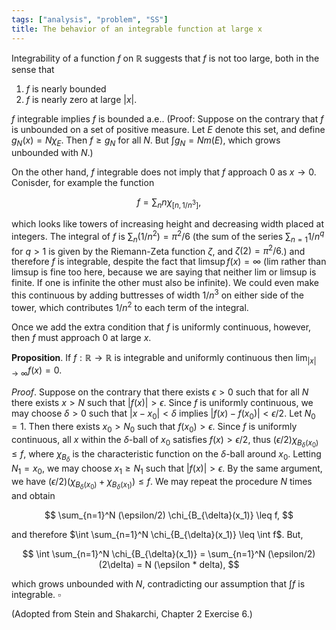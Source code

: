 ```yaml
---
tags: ["analysis", "problem", "SS"]
title: The behavior of an integrable function at large x
---
```


Integrability of a function $f$ on $\mathbb{R}$ suggests that $f$ is not too large, both in the sense that

1. $f$ is nearly bounded
2. $f$ is nearly zero at large $\vert x \vert$.

$f$ integrable implies $f$ is bounded a.e.. (Proof: Suppose on the contrary that $f$ is unbounded on a set of positive measure. Let $E$ denote this set, and define $g_N(x) = N\chi_E$. Then $f \geq g_N$ for all $N$. But $\int g_N = N m(E)$, which grows unbounded with $N$.)

On the other hand, $f$ integrable does not imply that $f$ approach $0$ as $x \rightarrow 0$. Conisder, for example the function

$$ f = \sum_{n} n \chi_{[n, 1/n^3]}, $$

which looks like towers of increasing height and decreasing width placed at integers. The integral of $f$ is $\sum_{n} (1/n^2) = \pi^2/6$ (the sum of the series $\sum_{n=1} 1/n^q$ for $q > 1$ is given by the Riemann-Zeta function $\zeta$, and $\zeta(2) = \pi^2/6$.) and therefore $f$ is integrable, despite the fact that $\limsup f(x) = \infty$ (lim rather than limsup is fine too here, because we are saying that neither lim or limsup is finite. If one is infinite the other must also be infinite). We could even make this continuous by adding buttresses of width $1/n^3$ on either side of the tower, which contributes $1/n^2$ to each term of the integral.

Once we add the extra condition that $f$ is uniformly continuous, however, then $f$ must approach $0$ at large $x$.

__Proposition__. If $f:\mathbb{R} \rightarrow \mathbb{R}$ is integrable and uniformly continuous then $\lim_{\vert x \vert \rightarrow \infty} f(x) = 0$.

_Proof_. Suppose on the contrary that there exists $\epsilon > 0$ such that for all $N$ there exists $x > N$ such that $\vert f(x) \vert > \epsilon$.  Since $f$ is uniformly continuous, we may choose $\delta > 0$ such that $\vert x - x_0 \vert  < \delta$ implies $\vert f(x) - f(x_0) \vert < \epsilon/2$. Let $N_0 = 1$. Then there exists $x_0 > N_0$ such that $f(x_0) > \epsilon$. Since $f$ is uniformly continuous, all $x$ within the $\delta$-ball of $x_0$ satisfies $f(x) > \epsilon/2$, thus $(\epsilon/2)\chi_{B_{\delta}(x_0)}  \leq f$, where $\chi_{B_{\delta}}$ is the characteristic function on the $\delta$-ball around $x_0$. Letting $N_1 = x_0$, we may choose $x_1 \geq N_1$ such that $\vert f(x) \vert > \epsilon$. By the same argument, we have $(\epsilon/2) \big ( \chi_{B_{\delta}(x_0)} + \chi_{B_{\delta}(x_1)} \big ) \leq f$. We may repeat the procedure $N$ times and obtain

$$ \sum_{n=1}^N (\epsilon/2) \chi_{B_{\delta}(x_1)} \leq f, $$

and therefore $\int \sum_{n=1}^N \chi_{B_{\delta}(x_1)} \leq \int f$. But,

$$ \int \sum_{n=1}^N \chi_{B_{\delta}(x_1)} = \sum_{n=1}^N (\epsilon/2) (2\delta) = N (\epsilon * delta), $$

which grows unbounded with $N$, contradicting our assumption that $\int f$ is integrable. $\square$ 


(Adopted from Stein and Shakarchi, Chapter 2 Exercise 6.)
